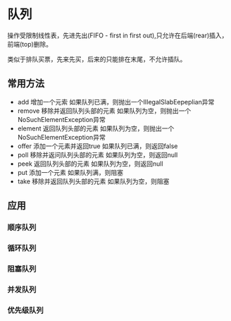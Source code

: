 # 队列

操作受限制线性表，先进先出(FIFO - first in first out),只允许在后端(rear)插入，前端(top)删除。

类似于排队买票，先来先买，后来的只能排在末尾，不允许插队。

## 常用方法

- add 增加一个元索  如果队列已满，则抛出一个IIIegaISlabEepeplian异常
- remove 移除并返回队列头部的元素 如果队列为空，则抛出一个NoSuchElementException异常
- element 返回队列头部的元素 如果队列为空，则抛出一个NoSuchElementException异常
- offer 添加一个元素并返回true 如果队列已满，则返回false
- poll 移除并返问队列头部的元素 如果队列为空，则返回null
- peek 返回队列头部的元素 如果队列为空，则返回null
- put 添加一个元素 如果队列满，则阻塞
- take 移除并返回队列头部的元素 如果队列为空，则阻塞

## 应用

### 顺序队列

### 循环队列

### 阻塞队列

### 并发队列

### 优先级队列
